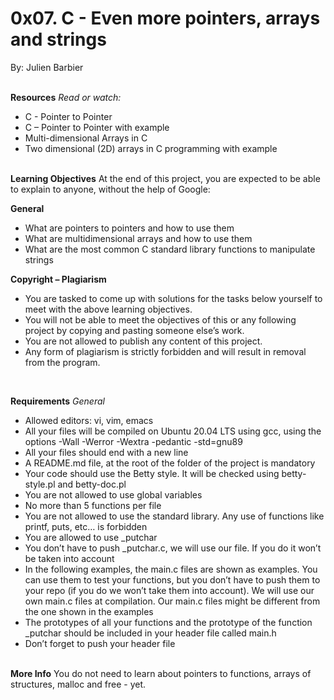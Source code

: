 <h1>0x07. C - Even more pointers, arrays and strings</h1>
By: Julien Barbier
<br>
<br>

<b>Resources</b>
<i>Read or watch:</i>
<br>
<ul>
<li>C - Pointer to Pointer</li>
<li>C – Pointer to Pointer with example</li>
<li>Multi-dimensional Arrays in C</li>
<li>Two dimensional (2D) arrays in C programming with example</li>
</ul>
<br>
<b>Learning Objectives</b>
At the end of this project, you are expected to be able to explain to anyone, without the help of Google:<br>

<b>General</b><br>
<ul>
<li>What are pointers to pointers and how to use them</li>
<li>What are multidimensional arrays and how to use them</li>
<li>What are the most common C standard library functions to manipulate strings</li>
</ul>
<b>Copyright – Plagiarism</b><br>
<ul>
<li>You are tasked to come up with solutions for the tasks below yourself to meet with the above learning objectives. </li>
<li>You will not be able to meet the objectives of this or any following project by copying and pasting someone else’s work. </li>
<li>You are not allowed to publish any content of this project. </li>
<li>Any form of plagiarism is strictly forbidden and will result in removal from the program. </li>
</ul><br>

<b>Requirements</b>
<i>General</i>
<ul>
<li>Allowed editors: vi, vim, emacs</li>
<li>All your files will be compiled on Ubuntu 20.04 LTS using gcc, using the options -Wall -Werror -Wextra -pedantic -std=gnu89</li>
<li>All your files should end with a new line</li>
<li>A README.md file, at the root of the folder of the project is mandatory</li>
<li>Your code should use the Betty style. It will be checked using betty-style.pl and betty-doc.pl</li>
<li>You are not allowed to use global variables</li>
<li>No more than 5 functions per file</li>
<li>You are not allowed to use the standard library. Any use of functions like printf, puts, etc… is forbidden</li>
<li>You are allowed to use _putchar</li>
<li>You don’t have to push _putchar.c, we will use our file. If you do it won’t be taken into account</li>
<li>In the following examples, the main.c files are shown as examples. You can use them to test your functions, but you don’t have to push them to your repo (if you do we won’t take them into account). We will use our own main.c files at compilation. Our main.c files might be different from the one shown in the examples</li>
<li>The prototypes of all your functions and the prototype of the function _putchar should be included in your header file called main.h</li>
<li>Don’t forget to push your header file</li>
</ul>
<br>
<b>More Info</b>
You do not need to learn about pointers to functions, arrays of structures, malloc and free - yet.


